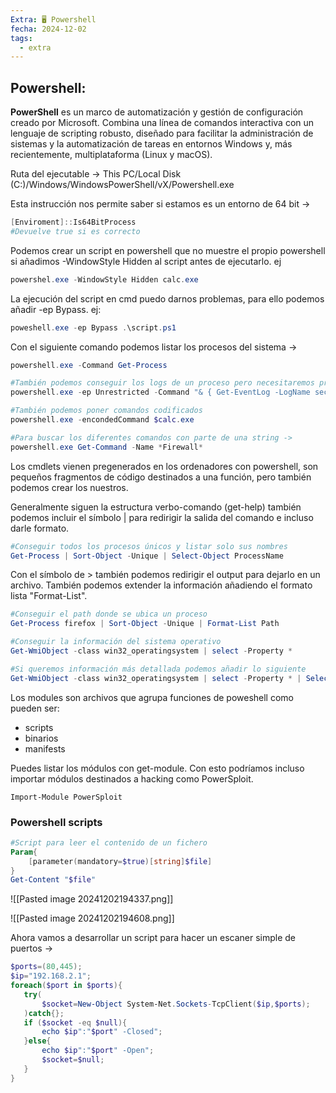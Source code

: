 ```yaml
---
Extra: 🖥️ Powershell
fecha: 2024-12-02
tags:
  - extra
---
```


## Powershell:

**PowerShell** es un marco de automatización y gestión de configuración creado por Microsoft. Combina una línea de comandos interactiva con un lenguaje de scripting robusto, diseñado para facilitar la administración de sistemas y la automatización de tareas en entornos Windows y, más recientemente, multiplataforma (Linux y macOS).

Ruta del ejecutable -> This PC/Local Disk (C:)/Windows/WindowsPowerShell/vX/Powershell.exe

Esta instrucción nos permite saber si estamos es un entorno de 64 bit ->

```Powershell
[Enviroment]::Is64BitProcess
#Devuelve true si es correcto
```

Podemos crear un script en powershell que no muestre el propio powershell si añadimos -WindowStyle Hidden al script antes de ejecutarlo. ej

```powershell
powershel.exe -WindowStyle Hidden calc.exe
```

La ejecución del script en cmd puedo darnos problemas, para ello podemos añadir -ep Bypass. ej:

```Powershell
poweshell.exe -ep Bypass .\script.ps1
```

Con el siguiente comando podemos listar los procesos del sistema ->

```powershell
powershell.exe -Command Get-Process

#También podemos conseguir los logs de un proceso pero necesitaremos privilegios elevados...
powershell.exe -ep Unrestricted -Command "& { Get-EventLog -LogName security }"

#También podemos poner comandos codificados
powershell.exe -encondedCommand $calc.exe

#Para buscar los diferentes comandos con parte de una string ->
powershell.exe Get-Command -Name *Firewall*
```

Los cmdlets vienen pregenerados en los ordenadores con powershell, son pequeños fragmentos de código destinados a una función, pero también podemos crear los nuestros.

Generalmente siguen la estructura verbo-comando (get-help) también podemos incluir el símbolo | para redirigir la salida del comando e incluso darle formato.

```powershell
#Conseguir todos los procesos únicos y listar solo sus nombres
Get-Process | Sort-Object -Unique | Select-Object ProcessName
```

Con el símbolo de > también podemos redirigir el output para dejarlo en un archivo. También podemos extender la información añadiendo el formato lista "Format-List".

```powershell
#Conseguir el path donde se ubica un proceso
Get-Process firefox | Sort-Object -Unique | Format-List Path
```

```powershell
#Conseguir la información del sistema operativo
Get-WmiObject -class win32_operatingsystem | select -Property *

#Si queremos información más detallada podemos añadir lo siguiente
Get-WmiObject -class win32_operatingsystem | select -Property * | Select-Object version
```

Los modules son archivos que agrupa funciones de poweshell como pueden ser:
- scripts
- binarios
- manifests

Puedes listar los módulos con get-module. Con esto podríamos incluso importar módulos destinados a hacking como PowerSploit.

`Import-Module PowerSploit`

### Powershell scripts

```powershell
#Script para leer el contenido de un fichero
Param{
	[parameter(mandatory=$true)[string]$file]
}
Get-Content "$file"
```

![[Pasted image 20241202194337.png]]

![[Pasted image 20241202194608.png]]

Ahora vamos a desarrollar un script para hacer un escaner simple de puertos ->

 ```powershell
$ports=(80,445);
$ip="192.168.2.1";
foreach($port in $ports){
	try(
		$socket=New-Object System-Net.Sockets-TcpClient($ip,$ports);
	)catch{};
	if ($socket -eq $null){
		echo $ip":"$port" -Closed";
	}else{
		echo $ip":"$port" -Open"; 
		$socket=$null;
	}
}
```